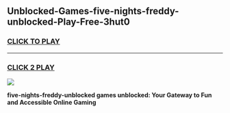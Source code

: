 
## Unblocked-Games-five-nights-freddy-unblocked-Play-Free-3hut0
<h3>
<a href="https://premium76.site?title=five-nights-freddy-unblocked&ref=12A">CLICK TO PLAY</a></h3>
<hr>

<h3>
<a href="https://premium76.site?title=five-nights-freddy-unblocked&ref=12A">CLICK 2 PLAY</a>
  
</h3>

<a href="https://premium76.site?title=five-nights-freddy-unblocked&ref=12A"><img src="https://clearcache.store/games.png"></a>


**five-nights-freddy-unblocked games unblocked: Your Gateway to Fun and Accessible Online Gaming**

